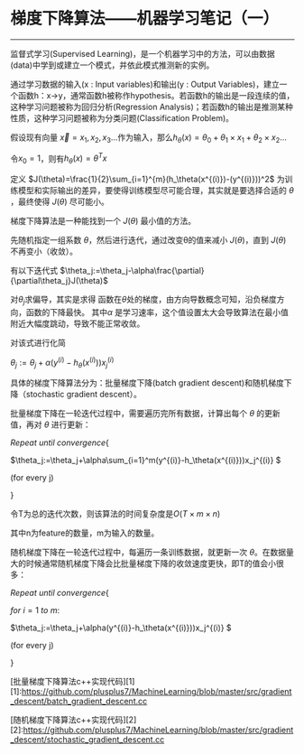 # 梯度下降算法——机器学习笔记（一）

---

监督式学习(Supervised Learning)，是一个机器学习中的方法，可以由数据(data)中学到或建立一个模式，并依此模式推测新的实例。

通过学习数据的输入(x : Input variables)和输出(y : Output Variables)，建立一个函数h：x->y，通常函数h被称作hypothesis。若函数h的输出是一段连续的值，这种学习问题被称为回归分析(Regression Analysis)；若函数h的输出是推测某种性质，这种学习问题被称为分类问题(Classification Problem)。

假设现有向量 $\vec x=x_1,x_2,x_3...$作为输入，那么$h_\theta(x)=\theta_0+\theta_1\times x_1+\theta_2\times x_2...$

令$x_0=1$，则有$h_\theta(x)=\theta^Tx$

定义 $J(\theta)=\frac{1}{2}\sum_{i=1}^{m}(h_\theta(x^{(i)})-(y^{(i)}))^2$ 为训练模型和实际输出的差异，要使得训练模型尽可能合理，其实就是要选择合适的 $\theta$ ，最终使得 $J(\theta)$ 尽可能小。

梯度下降算法是一种能找到一个 $J(\theta)$ 最小值的方法。

先随机指定一组系数 $\theta$，然后进行迭代，通过改变θ的值来减小 $J(\theta)$，直到 $J(\theta)$ 不再变小（收敛）。

有以下迭代式 $\theta_j:=\theta_j-\alpha\frac{\partial}{\partial\theta_j}J(\theta)$

对$\theta_j$求偏导，其实是求得
函数在$\theta$处的梯度，由方向导数概念可知，沿负梯度方向，函数的下降最快。
其中$\alpha$ 是学习速率，这个值设置太大会导致算法在最小值附近大幅度跳动，导致不能正常收敛。

对该式进行化简

$\theta_j:=\theta_j+\alpha(y^{(i)}-h_\theta(x^{(i)}))x_j^{(i)}$

具体的梯度下降算法分为：批量梯度下降(batch gradient descent)和随机梯度下降（stochastic gradient descent）。

批量梯度下降在一轮迭代过程中，需要遍历完所有数据，计算出每个 $\theta$ 的更新值，再对 $\theta$ 进行更新：

$Repeat\ until\ convergence${

$\theta_j:=\theta_j+\alpha\sum_{i=1}^m(y^{(i)}-h_\theta(x^{(i)}))x_j^{(i)} $   

(for every j)

}

令T为总的迭代次数，则该算法的时间复杂度是$O(T\times m\times n)$

其中n为feature的数量，m为输入的数量。

随机梯度下降在一轮迭代过程中，每遍历一条训练数据，就更新一次 $\theta$。在数据量大的时候通常随机梯度下降会比批量梯度下降的收敛速度更快，即T的值会小很多：

$Repeat\ until\ convergence${

$for\ i=1\ to\ m:$ 

$\theta_j:=\theta_j+\alpha\(y^{(i)}-h_\theta(x^{(i)}))x_j^{(i)} $

(for every j)

}

[批量梯度下降算法c++实现代码][1]
[1]:https://github.com/plusplus7/MachineLearning/blob/master/src/gradient_descent/batch_gradient_descent.cc

[随机梯度下降算法c++实现代码][2]
[2]:https://github.com/plusplus7/MachineLearning/blob/master/src/gradient_descent/stochastic_gradient_descent.cc